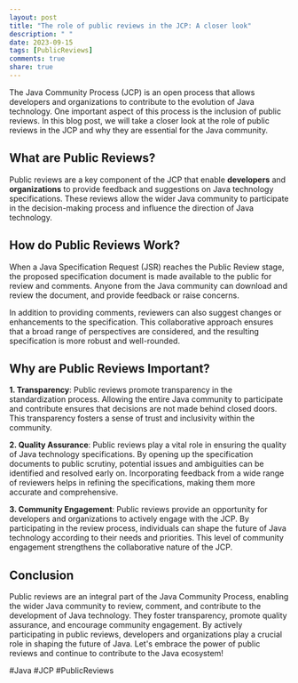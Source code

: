 ```yaml
---
layout: post
title: "The role of public reviews in the JCP: A closer look"
description: " "
date: 2023-09-15
tags: [PublicReviews]
comments: true
share: true
---
```


The Java Community Process (JCP) is an open process that allows developers and organizations to contribute to the evolution of Java technology. One important aspect of this process is the inclusion of public reviews. In this blog post, we will take a closer look at the role of public reviews in the JCP and why they are essential for the Java community.

## What are Public Reviews?

Public reviews are a key component of the JCP that enable **developers** and **organizations** to provide feedback and suggestions on Java technology specifications. These reviews allow the wider Java community to participate in the decision-making process and influence the direction of Java technology.

## How do Public Reviews Work?

When a Java Specification Request (JSR) reaches the Public Review stage, the proposed specification document is made available to the public for review and comments. Anyone from the Java community can download and review the document, and provide feedback or raise concerns.

In addition to providing comments, reviewers can also suggest changes or enhancements to the specification. This collaborative approach ensures that a broad range of perspectives are considered, and the resulting specification is more robust and well-rounded.

## Why are Public Reviews Important?

**1. Transparency**: Public reviews promote transparency in the standardization process. Allowing the entire Java community to participate and contribute ensures that decisions are not made behind closed doors. This transparency fosters a sense of trust and inclusivity within the community.

**2. Quality Assurance**: Public reviews play a vital role in ensuring the quality of Java technology specifications. By opening up the specification documents to public scrutiny, potential issues and ambiguities can be identified and resolved early on. Incorporating feedback from a wide range of reviewers helps in refining the specifications, making them more accurate and comprehensive.

**3. Community Engagement**: Public reviews provide an opportunity for developers and organizations to actively engage with the JCP. By participating in the review process, individuals can shape the future of Java technology according to their needs and priorities. This level of community engagement strengthens the collaborative nature of the JCP.

## Conclusion

Public reviews are an integral part of the Java Community Process, enabling the wider Java community to review, comment, and contribute to the development of Java technology. They foster transparency, promote quality assurance, and encourage community engagement. By actively participating in public reviews, developers and organizations play a crucial role in shaping the future of Java. Let's embrace the power of public reviews and continue to contribute to the Java ecosystem!

\#Java #JCP #PublicReviews